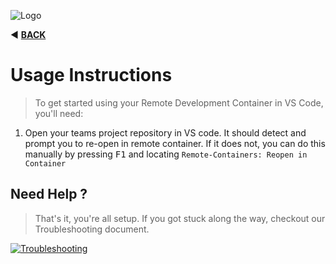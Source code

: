 ![Logo](https://sfccdevops.s3.amazonaws.com/logo-128.png "Logo")

:arrow_backward: **[BACK](./git-credentials.md)**

Usage Instructions
===

> To get started using your Remote Development Container in VS Code, you'll need:

1. Open your teams project repository in VS code. It should detect and prompt you to re-open in remote container.  If it does not, you can do this manually by pressing <kbd>F1</kbd> and locating `Remote-Containers: Reopen in Container`


Need Help ?
---

> That's it, you're all setup.  If you got stuck along the way, checkout our Troubleshooting document.

[![Troubleshooting](https://img.shields.io/badge/Need_help-Troubleshooting-orange.svg?style=for-the-badge&logo=github&logoColor=ffffff&logoWidth=16)](./troubleshooting.md)
